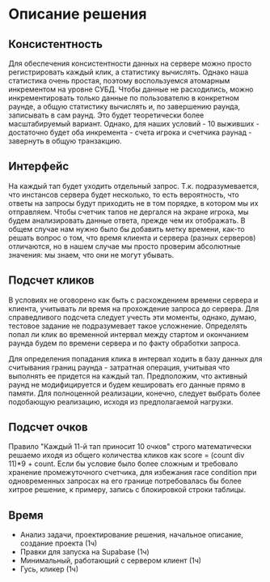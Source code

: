 # Описание решения

## Консистентность

Для обеспечения консистентности данных на сервере можно просто регистрировать каждый клик, а статистику вычислять. Однако наша статистика очень простая, поэтому воспользуемся атомарным инкрементом на уровне СУБД. Чтобы данные не расходились, можно инкрементировать только данные по пользователю в конкретном раунде, а общую статистику вычислять и, по завершению раунда, записывать в сам раунд. Это будет теоретически более масштабируемый вариант. Однако, для наших условий - 10 выживших - достаточно будет оба инкремента - счета игрока и счетчика раунад - завернуть в общую транзакцию.

## Интерфейс

На каждый тап будет уходить отдельный запрос. Т.к. подразумевается, что инстансов сервера будет несколько, то есть вероятность, что ответы на запросы будут приходить не в том порядке, в котором мы их отправляем. Чтобы счетчик тапов не дергался на экране игрока, мы будем анализировать данные ответа, прежде чем их отображать. В общем случае нам нужно было бы добавить метку времени, как-то решать вопрос о том, что время клиента и сервера (разных серверов) отличаются, но в нашем случае мы просто проверим абсолютные значения: мы знаем, что они не могут убывать.

## Подсчет кликов

В условиях не оговорено как быть с расхождением времени сервера и клиента, учитывать ли время на прохождение запроса до сервера. Для справедливого подсчета следует учесть эти моменты, однако, думаю, тестовое задание не подразумевает такое усложнение. Определять попал ли клик во временной интервал между стартом и окончанием раунда будем по времени сервера и по факту обработки запроса.

Для определения попадания клика в интервал ходить в базу данных для считывания границ раунда - затратная операция, учитывая что выполнять ее придется на каждый тап. Предположим, что активный раунд не модифицируется и будем кешировать его данные прямо в памяти. Для полноценной реализации, конечно, следует выбрать более подобающую реализацию, исходя из предполагаемой нагрузки.

## Подсчет очков

Правило "Каждый 11-й тап приносит 10 очков" строго математически решаемо иходя из общего количества кликов как score = (count div 11)*9 + count. Если бы условие было более сложным и требовало хранение промежуточного счетчика, для избежания race condition при одновременных запросах на его границе потребовалась бы более хитрое решение, к примеру, запись с блокировкой строки таблицы.


## Время
- Анализ задачи, проектирование решения, начальное описание, создание проекта (1ч)
- Правки для запуска на Supabase (1ч)
- Минимальный, работающий с сервером клиент (1ч)
- Гусь, кликер (1ч)
